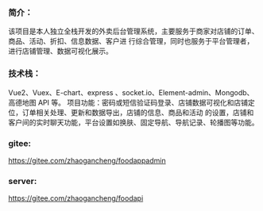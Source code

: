 ### 简介：

该项目是本人独立全栈开发的外卖后台管理系统，主要服务于商家对店铺的订单、商品、活动、折扣、信息数据、客户进
行综合管理，同时也服务于平台管理者，进行店铺管理、数据可视化展示。

### 技术栈：

Vue2、Vuex、E-chart、express 、socket.io、Element-admin、Mongodb、高德地图 API 等。
项目功能：密码或短信验证码登录、店铺数据可视化和店铺定位，订单相关处理、更新和数据导出，店铺的信息、商品和活动
的设置，店铺和客户间的实时聊天功能，平台设置如换肤、固定导航、导航记录、轮播图等功能。

### gitee:

https://gitee.com/zhaogancheng/foodappadmin


### server:
https://gitee.com/zhaogancheng/foodapi